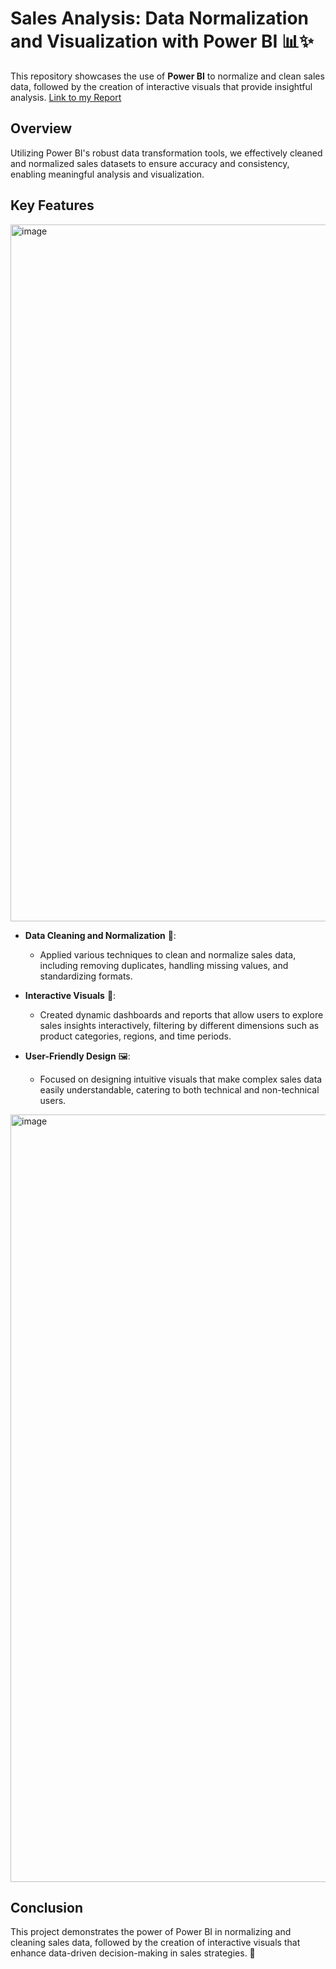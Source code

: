 # Sales Analysis: Data Normalization and Visualization with Power BI 📊✨

This repository showcases the use of **Power BI** to normalize and clean sales data, followed by the creation of interactive visuals that provide insightful analysis.
[Link to my Report](https://app.powerbi.com/view?r=eyJrIjoiY2YxMmVkNDgtZjg1Yy00ODNjLThlMmUtY2UwYjY4NzExYmUxIiwidCI6IjNlYTdjMTI4LWM2MDEtNDQ3OS1hMDAzLWUxNGQwMGMwYjVjYiJ9)
## Overview

Utilizing Power BI's robust data transformation tools, we effectively cleaned and normalized sales datasets to ensure accuracy and consistency, enabling meaningful analysis and visualization.

## Key Features
<img width="2507" height="1115" alt="image" src="https://github.com/user-attachments/assets/5597d864-49a3-4ca5-9077-87b378724696" />

- **Data Cleaning and Normalization** 🧹: 
  - Applied various techniques to clean and normalize sales data, including removing duplicates, handling missing values, and standardizing formats.

- **Interactive Visuals** 🎨: 
  - Created dynamic dashboards and reports that allow users to explore sales insights interactively, filtering by different dimensions such as product categories, regions, and time periods.

- **User-Friendly Design** 🖼️: 
  - Focused on designing intuitive visuals that make complex sales data easily understandable, catering to both technical and non-technical users.
<img width="2320" height="1228" alt="image" src="https://github.com/user-attachments/assets/f8b8d07e-bfbe-4f7d-9bab-3707d6383484" />

## Conclusion

This project demonstrates the power of Power BI in normalizing and cleaning sales data, followed by the creation of interactive visuals that enhance data-driven decision-making in sales strategies. 🚀
